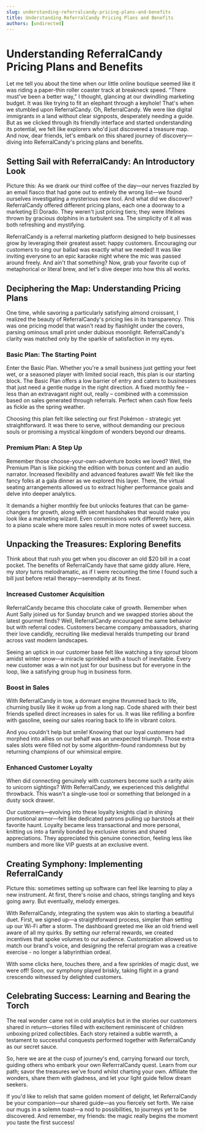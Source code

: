 ```yaml
---
slug: understanding-referralcandy-pricing-plans-and-benefits
title: Understanding ReferralCandy Pricing Plans and Benefits
authors: [undirected]
---
```



# Understanding ReferralCandy Pricing Plans and Benefits

Let me tell you about the time when our little online boutique seemed like it was riding a paper-thin roller coaster track at breakneck speed. "There must've been a better way," I thought, glancing at our dwindling marketing budget. It was like trying to fit an elephant through a keyhole! That's when we stumbled upon ReferralCandy. Oh, ReferralCandy. We were like digital immigrants in a land without clear signposts, desperately needing a guide. But as we clicked through its friendly interface and started understanding its potential, we felt like explorers who'd just discovered a treasure map. And now, dear friends, let's embark on this shared journey of discovery—diving into ReferralCandy's pricing plans and benefits.

## Setting Sail with ReferralCandy: An Introductory Look

Picture this: As we drank our third coffee of the day—our nerves frazzled by an email fiasco that had gone out to entirely the wrong list—we found ourselves investigating a mysterious new tool. And what did we discover? ReferralCandy offered different pricing plans, each one a doorway to a marketing El Dorado. They weren't just pricing tiers; they were lifelines thrown by gracious dolphins in a turbulent sea. The simplicity of it all was both refreshing and mystifying.

ReferralCandy is a referral marketing platform designed to help businesses grow by leveraging their greatest asset: happy customers. Encouraging our customers to sing our ballad was exactly what we needed! It was like inviting everyone to an epic karaoke night where the mic was passed around freely. And ain't that something? Now, grab your favorite cup of metaphorical or literal brew, and let's dive deeper into how this all works.

## Deciphering the Map: Understanding Pricing Plans

One time, while savoring a particularly satisfying almond croissant, I realized the beauty of ReferralCandy's pricing lies in its transparency. This was one pricing model that wasn't read by flashlight under the covers, parsing ominous small print under dubious moonlight. ReferralCandy's clarity was matched only by the sparkle of satisfaction in my eyes.

### Basic Plan: The Starting Point

Enter the Basic Plan. Whether you're a small business just getting your feet wet, or a seasoned player with limited social reach, this plan is our starting block. The Basic Plan offers a low barrier of entry and caters to businesses that just need a gentle nudge in the right direction. A fixed monthly fee – less than an extravagant night out, really – combined with a commission based on sales generated through referrals. Perfect when cash flow feels as fickle as the spring weather.

Choosing this plan felt like selecting our first Pokémon - strategic yet straightforward. It was there to serve, without demanding our precious souls or promising a mystical kingdom of wonders beyond our dreams.

### Premium Plan: A Step Up

Remember those choose-your-own-adventure books we loved? Well, the Premium Plan is like picking the edition with bonus content and an audio narrator. Increased flexibility and advanced features await! We felt like the fancy folks at a gala dinner as we explored this layer. There, the virtual seating arrangements allowed us to extract higher performance goals and delve into deeper analytics.

It demands a higher monthly fee but unlocks features that can be game-changers for growth, along with secret handshakes that would make you look like a marketing wizard. Even commissions work differently here, akin to a piano scale where more sales result in more notes of sweet success.

## Unpacking the Treasures: Exploring Benefits

Think about that rush you get when you discover an old $20 bill in a coat pocket. The benefits of ReferralCandy have that same giddy allure. Here, my story turns melodramatic, as if I were recounting the time I found such a bill just before retail therapy—serendipity at its finest.

### Increased Customer Acquisition

ReferralCandy became this chocolate cake of growth. Remember when Aunt Sally joined us for Sunday brunch and we swapped stories about the latest gourmet finds? Well, ReferralCandy encouraged the same behavior but with referral codes. Customers became company ambassadors, sharing their love candidly, recruiting like medieval heralds trumpeting our brand across vast modern landscapes.

Seeing an uptick in our customer base felt like watching a tiny sprout bloom amidst winter snow—a miracle sprinkled with a touch of inevitable. Every new customer was a win not just for our business but for everyone in the loop, like a satisfying group hug in business form.

### Boost in Sales

With ReferralCandy in tow, a dormant engine thrummed back to life, churning busily like it woke up from a long nap. Code shared with their best friends spelled direct increases in sales for us. It was like refilling a bonfire with gasoline, seeing our sales roaring back to life in vibrant colors.

And you couldn't help but smile! Knowing that our loyal customers had morphed into allies on our behalf was an unexpected triumph. Those extra sales slots were filled not by some algorithm-found randomness but by returning champions of our whimsical empire.

### Enhanced Customer Loyalty

When did connecting genuinely with customers become such a rarity akin to unicorn sightings? With ReferralCandy, we experienced this delightful throwback. This wasn't a single-use tool or something that belonged in a dusty sock drawer.

Our customers—evolving into these loyalty knights clad in shining promotional armor—felt like dedicated patrons pulling up barstools at their favorite haunt. Loyalty became less transactional and more personal, knitting us into a family bonded by exclusive stories and shared appreciations. They appreciated this genuine connection, feeling less like numbers and more like VIP guests at an exclusive event.

## Creating Symphony: Implementing ReferralCandy

Picture this: sometimes setting up software can feel like learning to play a new instrument. At first, there's noise and chaos, strings tangling and keys going awry. But eventually, melody emerges. 

With ReferralCandy, integrating the system was akin to starting a beautiful duet. First, we signed up—a straightforward process, simpler than setting up our Wi-Fi after a storm. The dashboard greeted me like an old friend well aware of all my quirks. By setting our referral rewards, we created incentives that spoke volumes to our audience. Customization allowed us to match our brand's voice, and designing the referral program was a creative exercise - no longer a labyrinthian ordeal.

With some clicks here, touches there, and a few sprinkles of magic dust, we were off! Soon, our symphony played briskly, taking flight in a grand crescendo witnessed by delighted customers.

## Celebrating Success: Learning and Bearing the Torch

The real wonder came not in cold analytics but in the stories our customers shared in return—stories filled with excitement reminiscent of children unboxing prized collectibles. Each story retained a subtle warmth, a testament to successful conquests performed together with ReferralCandy as our secret sauce.

So, here we are at the cusp of journey's end, carrying forward our torch, guiding others who embark your own ReferrralCandy quest. Learn from our path; savor the treasures we've found whilst charting your own. Affiliate the wonders, share them with gladness, and let your light guide fellow dream seekers. 

If you'd like to relish that same golden moment of delight, let ReferralCandy be your companion—our shared guide—as you fiercely set forth. We raise our mugs in a solemn toast—a nod to possibilities, to journeys yet to be discovered. And remember, my friends: the magic really begins the moment you taste the first success!